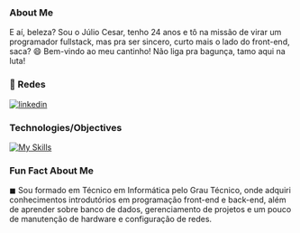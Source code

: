 ### About Me
E aí, beleza? Sou o Júlio Cesar, tenho 24 anos e tô na missão de virar um programador fullstack, mas pra ser sincero, curto mais o lado do front-end, saca? 😄 Bem-vindo ao meu cantinho! Não liga pra bagunça, tamo aqui na luta!
### 🔗 Redes
[![linkedin](https://img.shields.io/badge/linkedin-0A66C2?style=for-the-badge&logo=linkedin&logoColor=white)](https://www.linkedin.com/in/j%C3%BAlio-cesar-0548991a4/)

### Technologies/Objectives
[![My Skills](https://skillicons.dev/icons?i=js,nodejs,html,css,scss,java,angular)](https://skillicons.dev)

### Fun Fact About Me
◼ Sou formado em Técnico em Informática pelo Grau Técnico, onde adquiri conhecimentos introdutórios em programação front-end e back-end, além de aprender sobre banco de dados, gerenciamento de projetos e um pouco de manutenção de hardware e configuração de redes.
